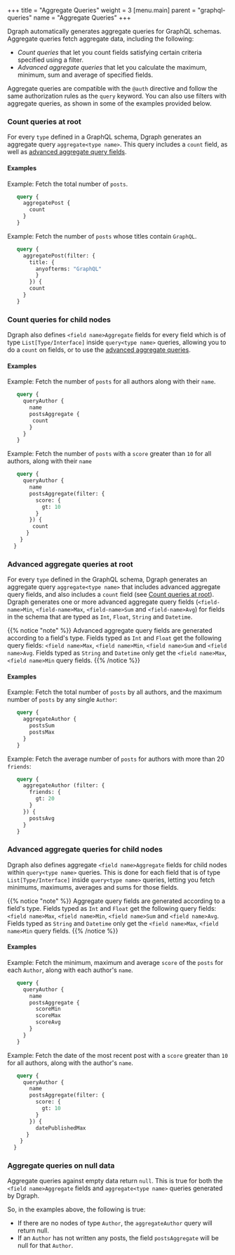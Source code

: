 +++
title = "Aggregate Queries"
weight = 3
[menu.main]
    parent = "graphql-queries"
    name = "Aggregate Queries"
+++

Dgraph automatically generates aggregate queries for GraphQL schemas.
Aggregate queries fetch aggregate data, including the following:

* *Count queries* that let you count fields
satisfying certain criteria specified using a filter.
* *Advanced aggregate queries* that let you calculate the maximum, minimum, sum
and average of specified fields.

Aggregate queries are compatible with the `@auth` directive and follow the same
authorization rules as the `query` keyword. You can also use filters with
aggregate queries, as shown in some of the examples provided below.

### Count queries at root

For every `type` defined in a GraphQL schema, Dgraph generates an aggregate query
`aggregate<type name>`. This query includes a `count` field, as well as
[advanced aggregate query fields](#advanced-aggregate-queries-at-root).

#### Examples

Example: Fetch the total number of `posts`.

```graphql
   query {
     aggregatePost {
       count
     }
   }
```

Example: Fetch the number of `posts` whose titles contain `GraphQL`.

```graphql
   query {
     aggregatePost(filter: {
       title: {
         anyofterms: "GraphQL"
         }
       }) {
       count
     }
   }
```


### Count queries for child nodes

Dgraph also defines `<field name>Aggregate` fields for every field which
is of type `List[Type/Interface]` inside `query<type name>` queries, allowing
you to do a `count` on fields, or to use the [advanced aggregate queries](#advanced-aggregate-queries-for-child-nodes).

#### Examples

Example: Fetch the number of `posts` for all authors along with their `name`.

```graphql
   query {
     queryAuthor {
       name
       postsAggregate {
        count
       }
     }
   }
```

Example: Fetch the number of `posts` with a `score` greater than `10` for all
authors, along with their `name`

```graphql
   query {
     queryAuthor {
       name
       postsAggregate(filter: {
         score: {
           gt: 10
         }
       }) {
        count
      }
    }
  }
```

### Advanced aggregate queries at root

For every `type` defined in the GraphQL schema, Dgraph generates an aggregate
query `aggregate<type name>` that includes advanced aggregate query
fields, and also includes a `count` field (see [Count queries at root](#count-queries-at-root)). Dgraph generates one or more advanced aggregate
query fields (`<field-name>Min`, `<field-name>Max`, `<field-name>Sum` and
`<field-name>Avg`) for fields in the schema that are typed as `Int`, `Float`,
`String` and `Datetime`.

{{% notice "note" %}}
Advanced aggregate query fields are generated according to a field's type.
Fields typed as `Int` and `Float` get the following query fields:
`<field name>Max`, `<field name>Min`, `<field name>Sum` and `<field name>Avg`.
Fields typed as `String` and `Datetime` only get the `<field name>Max`,
 `<field name>Min` query fields.
{{% /notice %}}

#### Examples

Example: Fetch the total number of `posts` by all authors, and the maximum
number of `posts` by any single `Author`:

```graphql
   query {
     aggregateAuthor {
       postsSum
       postsMax
     }
   }
```

Example: Fetch the average number of `posts` for authors with more than 20
`friends`:

```graphql
   query {
     aggregateAuthor (filter: {
       friends: {
         gt: 20
       }
     }) {
       postsAvg
     }
   }
```


### Advanced aggregate queries for child nodes

Dgraph also defines aggregate `<field name>Aggregate` fields for child nodes
within `query<type name>` queries. This is done for each field that is of type
`List[Type/Interface]` inside `query<type name>` queries, letting you fetch
minimums, maximums, averages and sums for those fields.

{{% notice "note" %}}
Aggregate query fields are generated according to a field's type. Fields typed
as `Int` and `Float` get the following query fields:`<field name>Max`,
`<field name>Min`, `<field name>Sum` and `<field name>Avg`. Fields typed as
`String` and `Datetime` only get the `<field name>Max`, `<field name>Min` query
fields.
{{% /notice %}}

#### Examples

Example: Fetch the minimum, maximum and average `score` of the `posts` for each
`Author`, along with each author's `name`.

```graphql
   query {
     queryAuthor {
       name
       postsAggregate {
         scoreMin
         scoreMax
         scoreAvg
       }
     }
   }
```

Example: Fetch the date of the most recent post with a `score` greater than
`10` for all authors, along with the author's `name`.

```graphql
   query {
     queryAuthor {
       name
       postsAggregate(filter: {
         score: {
           gt: 10
         }
       }) {
         datePublishedMax
      }
    }
  }
```

### Aggregate queries on null data

Aggregate queries against empty data return `null`. This is true for both the
`<field name>Aggregate` fields and `aggregate<type name>` queries generated by
Dgraph.

So, in the examples above, the following is true:
* If there are no nodes of type `Author`, the `aggregateAuthor` query will
  return null.
* If an `Author` has not written any posts, the field `postsAggregate` will be
  null for that `Author`.
